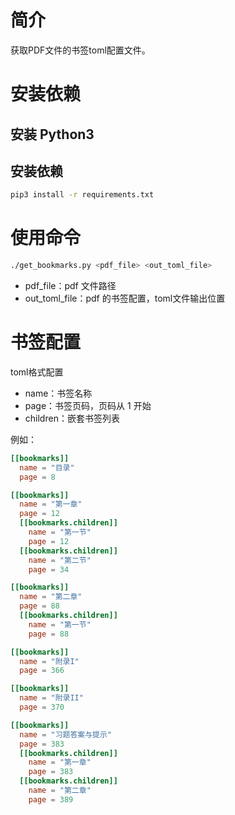 # 简介
获取PDF文件的书签toml配置文件。
# 安装依赖
## 安装 Python3
## 安装依赖
```bash
pip3 install -r requirements.txt
```

# 使用命令
```bash
./get_bookmarks.py <pdf_file> <out_toml_file>
```

+ pdf_file：pdf 文件路径
+ out_toml_file：pdf 的书签配置，toml文件输出位置

# 书签配置
toml格式配置

+ name：书签名称
+ page：书签页码，页码从 1 开始
+ children：嵌套书签列表

例如：

```toml
[[bookmarks]]
  name = "目录"
  page = 8

[[bookmarks]]
  name = "第一章"
  page = 12
  [[bookmarks.children]]
    name = "第一节"
    page = 12
  [[bookmarks.children]]
    name = "第二节"
    page = 34

[[bookmarks]]
  name = "第二章"
  page = 88
  [[bookmarks.children]]
    name = "第一节"
    page = 88

[[bookmarks]]
  name = "附录I"
  page = 366

[[bookmarks]]
  name = "附录II"
  page = 370

[[bookmarks]]
  name = "习题答案与提示"
  page = 383
  [[bookmarks.children]]
    name = "第一章"
    page = 383
  [[bookmarks.children]]
    name = "第二章"
    page = 389
```
